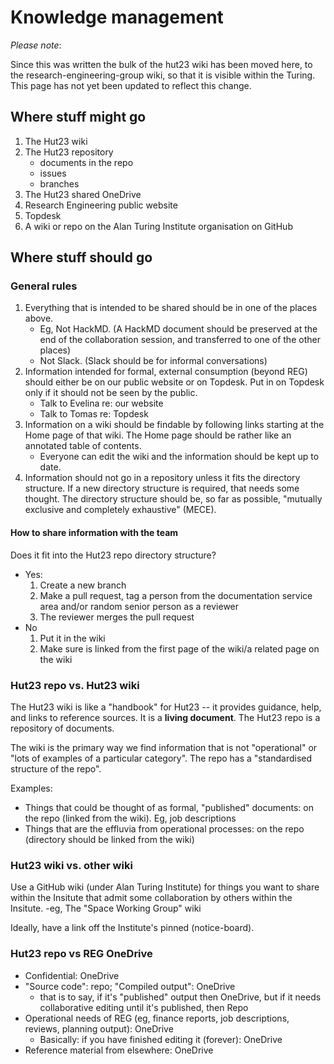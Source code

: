 # Knowledge management

*Please note*:

Since this was written the bulk of the hut23 wiki has been moved here, to the research-engineering-group wiki, so that it is visible within the Turing. This page has not yet been updated to reflect this change.

## Where stuff might go

1. The Hut23 wiki
2. The Hut23 repository
    - documents in the repo
    - issues
    - branches
3. The Hut23 shared OneDrive
4. Research Engineering public website
5. Topdesk
6. A wiki or repo on the Alan Turing Institute organisation on GitHub

## Where stuff should go

### General rules

1. Everything that is intended to be shared should be in one of the places above. 
    - Eg, Not HackMD. (A HackMD document should be preserved at the end of the collaboration session, and transferred to one of the other places)
    - Not Slack. (Slack should be for informal conversations)
2. Information intended for formal, external consumption (beyond REG) should either be on our public website or on Topdesk. Put in on Topdesk only if it should not be seen by the public.
   - Talk to Evelina re: our website
   - Talk to Tomas re: Topdesk
3. Information on a wiki should be findable by following links starting at the Home page of that wiki. The Home page should be rather like an annotated table of contents.
    - Everyone can edit the wiki and the information should be kept up to date.
4. Information should not go in a repository unless it fits the directory structure. If a new directory structure is required, that needs some thought. The directory structure should be, so far as possible, "mutually exclusive and completely exhaustive" (MECE). 


#### How to share information with the team
Does it fit into the Hut23 repo directory structure?
- Yes:
    1. Create a new branch
    2. Make a pull request, tag a person from the documentation service area and/or random senior person as a reviewer
    3. The reviewer merges the pull request
- No
    1. Put it in the wiki
    2. Make sure is linked from the first page of the wiki/a related page on the wiki
    

### Hut23 repo vs. Hut23 wiki

The Hut23 wiki is like a "handbook" for Hut23 -- it provides guidance, help, and links to reference sources. It is a **living document**. The Hut23 repo is a repository of documents. 

The wiki is the primary way we find information that is not "operational" or "lots of examples of a particular category". The repo has a "standardised structure of the repo".

Examples:
- Things that could be thought of as formal, "published" documents: on the repo (linked from the wiki). Eg, job descriptions
- Things that are the effluvia from operational processes: on the repo (directory should be linked from the wiki)

### Hut23 wiki vs. other wiki

Use a GitHub wiki (under Alan Turing Institute) for things you want to share within the Insitute that admit some collaboration by others within the Insitute. 
    -eg, The "Space Working Group" wiki
    
Ideally, have a link off the Institute's pinned (notice-board).

### Hut23 repo vs REG OneDrive

- Confidential: OneDrive
- "Source code": repo; "Compiled output": OneDrive 
    - that is to say, if it's "published" output then OneDrive, but if it needs collaborative editing until it's published, then Repo
- Operational needs of REG (eg, finance reports, job descriptions, reviews, planning output): OneDrive
    - Basically: if you have finished editing it (forever): OneDrive
- Reference material from elsewhere: OneDrive


